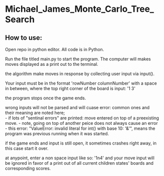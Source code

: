 # Michael_James_Monte_Carlo_Tree_Search

## How to use: 

Open repo in python editor. All code is in Python. 

Run the file titled main.py to start the program. The computer will makes moves 
displayed as a print out to the terminal. 

the algorithm make moves in response by collecting user input via input().

Your input must be in the format 'rowNumber columnNumber' with a space in between, where
the top right corner of the board is input: '1 3'

the program stops once the game ends. 

wrong inputs will not be parsed and will cuase error: common ones and their meaning are noted here;  
    -   if lots of "sentinal errors" are printed: move entered on top of a preexisting move. 
        -   note, going on top of another peice does not always cause an error
    - this error: "ValueError: invalid literal for int() with base 10: '&'",
    means the program was previous running when it was started. 

if the game ends and input is still open, it sometimes crashes right away, in this case start it over. 

at anypoint, enter a non space input like so: '1n4' and your move input will be ignored
in favor of a print out of all current children states' boards and corresponding scores. 

